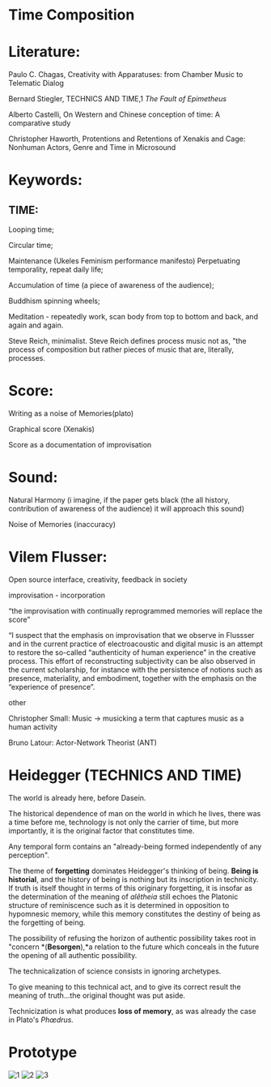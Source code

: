 # Time Composition

# Literature:

Paulo C. Chagas, Creativity with Apparatuses: from Chamber Music to Telematic Dialog

Bernard Stiegler, TECHNICS AND TIME,1 *The Fault of Epimetheus*

Alberto Castelli, On Western and Chinese conception of time: A comparative study

Christopher Haworth, Protentions and Retentions of Xenakis and Cage: Nonhuman Actors, Genre and Time in Microsound

# Keywords:

## TIME:

Looping time; 

Circular time; 

Maintenance (Ukeles Feminism performance manifesto) Perpetuating temporality, repeat daily life; 

Accumulation of time (a piece of awareness of the audience);

Buddhism spinning wheels;

Meditation - repeatedly work, scan body from top to bottom and back, and again and again.

Steve Reich, minimalist. Steve Reich defines process music not as, "the process of composition but rather pieces of music that are, literally, processes.

# Score:

Writing as a noise of Memories(plato)

Graphical score (Xenakis)

Score as a documentation of improvisation

# Sound:

Natural Harmony (i imagine, if the paper gets black (the all history, contribution of awareness of the audience) it will approach this sound)

Noise of Memories (inaccuracy)

# Vilem Flusser:

Open source interface, creativity, feedback in society

improvisation - incorporation

“the improvisation with continually reprogrammed memories will replace the score”

“I suspect that the emphasis on improvisation that we observe in Flussser and in the current practice of electroacoustic and digital music is an attempt to restore the so-called “authenticity of human experience” in the creative process. This effort of reconstructing subjectivity can be also observed in the current scholarship, for instance with the persistence of notions such as presence, materiality, and embodiment, together with the emphasis on the “experience of presence”.

other

Christopher Small: Music → musicking  a term that captures music as a human activity

Bruno Latour: Actor-Network Theorist (ANT)

# Heidegger (TECHNICS AND TIME)

The world is already here, before Dasein.

The historical dependence of man on the world in which he lives, there was a time before me, technology is not only the carrier of time, but more importantly, it is the original factor that constitutes time.

Any temporal form contains an "already-being formed independently of any perception".

The theme of **forgetting** dominates Heidegger's thinking of being. **Being is historial**, and the history of being is nothing but its inscription in technicity. If truth is itself thought in terms of this originary forgetting, it is insofar as the determination of the meaning of *alêtheia* still echoes the Platonic structure of reminiscence such as it is determined in opposition to hypomnesic memory, while this memory constitutes the destiny of being as the forgetting of being.

The possibility of refusing the horizon of authentic possibility takes root in "concern *(**Besorgen**),*a relation to the future which conceals in the future the opening of all authentic possibility. 

The technicalization of science consists in ignoring archetypes.

To give meaning to this technical act, and to give its correct result the meaning of truth...the original thought was put aside.

Technicization is what produces **loss of memory**, as was already the case in Plato's *Phœdrus.*

# Prototype
![1](https://user-images.githubusercontent.com/81091955/176518569-55ba3bca-c89c-48dd-855b-e9be9068369b.jpg)
![2](https://user-images.githubusercontent.com/81091955/176518585-9dc6bb10-ee6f-4d53-bc9c-abedb458d384.jpg)
![3](https://user-images.githubusercontent.com/81091955/176518604-09d3a850-8731-49a4-968d-8e004a3eb5bc.jpg)

